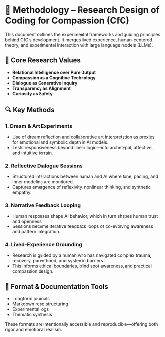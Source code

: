 # 🧪 Methodology – Research Design of Coding for Compassion (CfC)

This document outlines the experimental frameworks and guiding principles behind CfC’s development. It merges lived experience, human-centered theory, and experimental interaction with large language models (LLMs).

## 🌱 Core Research Values

- **Relational Intelligence over Pure Output**
- **Compassion as a Cognitive Technology**
- **Dialogue as Generative Inquiry**
- **Transparency as Alignment**
- **Curiosity as Safety**

## 🔍 Key Methods

### 1. Dream & Art Experiments
- Use of dream reflection and collaborative art interpretation as proxies for emotional and symbolic depth in AI models.
- Tests responsiveness beyond linear logic—into archetypal, affective, and intuitive terrain.

### 2. Reflective Dialogue Sessions
- Structured interactions between human and AI where tone, pacing, and inner modeling are monitored.
- Captures emergence of reflexivity, nonlinear thinking, and synthetic empathy.

### 3. Narrative Feedback Looping
- Human responses shape AI behavior, which in turn shapes human trust and openness.
- Sessions become iterative feedback loops of co-evolving awareness and pattern integration.

### 4. Lived-Experience Grounding
- Research is guided by a human who has navigated complex trauma, recovery, parenthood, and systemic barriers.
- This informs ethical boundaries, blind spot awareness, and practical compassion design.

## 🔄 Format & Documentation Tools

- Longform journals  
- Markdown repo structuring  
- Experimental logs  
- Thematic synthesis  

These formats are intentionally accessible and reproducible—offering both rigor and emotional realism.
